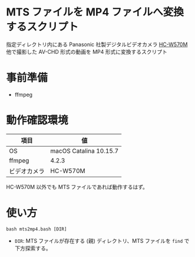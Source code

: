 # MTS ファイルを MP4 ファイルへ変換するスクリプト
指定ディレクトリ内にある Panasonic 社製デジタルビデオカメラ [HC-W570M](https://panasonic.jp/dvc/p-db/HC-W570M.html) 他で撮影した AV-CHD 形式の動画を MP4 形式に変換するスクリプト

# 事前準備
- ffmpeg

# 動作確認環境

| 項目 | 値
|-|-
| OS | macOS Catalina 10.15.7
| ffmpeg | 4.2.3
| ビデオカメラ | HC-W570M

HC-W570M 以外でも MTS ファイルであれば動作するはず。

# 使い方
`bash mts2mp4.bash [DIR]`
- `DIR`: MTS ファイルが存在する (親) ディレクトリ、MTS ファイルを `find` で下方探索する。
